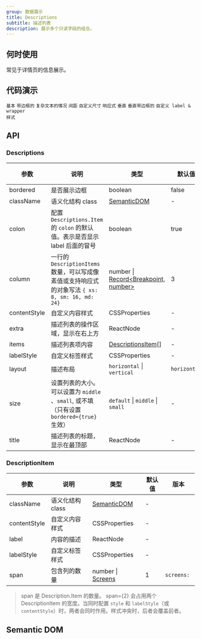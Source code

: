 ```yaml
---
group: 数据展示
title: Descriptions
subtitle: 描述列表
description: 展示多个只读字段的组合。
---
```


## 何时使用

常见于详情页的信息展示。

## 代码演示

<!-- prettier-ignore -->
<code src="./demo/basic.tsx">基本</code>
<code src="./demo/border.tsx">带边框的</code>
<code src="./demo/text.tsx" debug>复杂文本的情况</code>
<code src="./demo/padding.tsx" debug>间距</code>
<code src="./demo/size.tsx">自定义尺寸</code>
<code src="./demo/responsive.tsx">响应式</code>
<code src="./demo/vertical.tsx">垂直</code>
<code src="./demo/vertical-border.tsx">垂直带边框的</code>
<code src="./demo/style.tsx" debug>自定义 label & wrapper 样式</code>

## API

### Descriptions

| 参数 | 说明 | 类型 | 默认值 | 版本 |
| --- | --- | --- | --- | --- |
| bordered | 是否展示边框 | boolean | false |  |
| className | 语义化结构 class | [SemanticDOM](#semantic-dom) | - |  |
| colon | 配置 `Descriptions.Item` 的 `colon` 的默认值。表示是否显示 label 后面的冒号 | boolean | true |  |
| column | 一行的 `DescriptionItems` 数量，可以写成像素值或支持响应式的对象写法 `{ xs: 8, sm: 16, md: 24}` | number \| [Record&lt;Breakpoint, number>](https://github.com/ant-design/ant-design/blob/84ca0d23ae52e4f0940f20b0e22eabe743f90dca/components/descriptions/index.tsx#L111C21-L111C56) | 3 |  |
| contentStyle | 自定义内容样式 | CSSProperties | - |  |
| extra | 描述列表的操作区域，显示在右上方 | ReactNode | - |  |
| items | 描述列表项内容 | [DescriptionsItem](#descriptionitem)\[] | - |  |
| labelStyle | 自定义标签样式 | CSSProperties | - |  |
| layout | 描述布局 | `horizontal` \| `vertical` | `horizontal` |  |
| size | 设置列表的大小。可以设置为 `middle` 、`small`, 或不填（只有设置 `bordered={true}` 生效） | `default` \| `middle` \| `small` | - |  |
| title | 描述列表的标题，显示在最顶部 | ReactNode | - |  |

### DescriptionItem

| 参数 | 说明 | 类型 | 默认值 | 版本 |
| --- | --- | --- | --- | --- |
| className | 语义化结构 class | [SemanticDOM](#semantic-dom) | - |  |
| contentStyle | 自定义内容样式 | CSSProperties | - |  |
| label | 内容的描述 | ReactNode | - |  |
| labelStyle | 自定义标签样式 | CSSProperties | - |  |
| span | 包含列的数量 | number \| [Screens](/components/grid-cn#col) | 1 | `screens: ` |

> span 是 Description.Item 的数量。 span={2} 会占用两个 DescriptionItem 的宽度。当同时配置 `style` 和 `labelStyle`（或 `contentStyle`）时，两者会同时作用。样式冲突时，后者会覆盖前者。

## Semantic DOM

<code src="./demo/_semantic.tsx" simplify></code>
